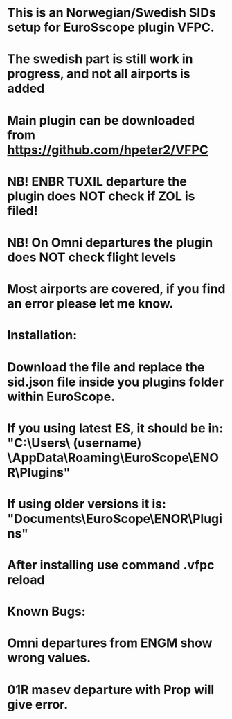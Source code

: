 # This is an Norwegian/Swedish SIDs setup for EuroSscope plugin VFPC. 
# The swedish part is still work in progress, and not all airports is added
# Main plugin can be downloaded from https://github.com/hpeter2/VFPC
# NB! ENBR TUXIL departure the plugin does NOT check if ZOL is filed!
# NB! On Omni departures the plugin does NOT check flight levels
# Most airports are covered, if you find an error please let me know.
#
# Installation:
# Download the file and replace the sid.json file inside you plugins folder within EuroScope.
# If you using latest ES, it should be in: "C:\Users\ (username) \AppData\Roaming\EuroScope\ENOR\Plugins"
# If using older versions it is: "Documents\EuroScope\ENOR\Plugins"
# After installing use command .vfpc reload 
#
# Known Bugs:
#  Omni departures from ENGM show wrong values.
# 01R masev departure with Prop will give error.